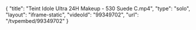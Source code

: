 {
    "title": "Teint Idole Ultra 24H Makeup - 530 Suede C.mp4",
    "type": "solo",
    "layout": "iframe-static",
    "videoId": "99349702",
    "url": "\/tvpembed\/99349702"
}